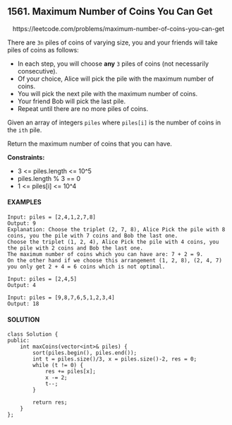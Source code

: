 ## 1561. Maximum Number of Coins You Can Get

<p align="center">
    https://leetcode.com/problems/maximum-number-of-coins-you-can-get
</P>

There are `3n` piles of coins of varying size, you and your friends will take piles of coins as follows:
- In each step, you will choose **any** `3` piles of coins (not necessarily consecutive).
- Of your choice, Alice will pick the pile with the maximum number of coins.
- You will pick the next pile with the maximum number of coins.
- Your friend Bob will pick the last pile.
- Repeat until there are no more piles of coins.

Given an array of integers `piles` where `piles[i]` is the number of coins in the `ith` pile.

Return the maximum number of coins that you can have.

**Constraints:**
- 3 <= piles.length <= 10^5
- piles.length % 3 == 0
- 1 <= piles[i] <= 10^4


<h4>EXAMPLES</h4>

```
Input: piles = [2,4,1,2,7,8]
Output: 9
Explanation: Choose the triplet (2, 7, 8), Alice Pick the pile with 8 coins, you the pile with 7 coins and Bob the last one.
Choose the triplet (1, 2, 4), Alice Pick the pile with 4 coins, you the pile with 2 coins and Bob the last one.
The maximum number of coins which you can have are: 7 + 2 = 9.
On the other hand if we choose this arrangement (1, 2, 8), (2, 4, 7) you only get 2 + 4 = 6 coins which is not optimal.
```

```
Input: piles = [2,4,5]
Output: 4
```

```
Input: piles = [9,8,7,6,5,1,2,3,4]
Output: 18
```

<h4>SOLUTION</h4>

```
class Solution {
public:
    int maxCoins(vector<int>& piles) {
        sort(piles.begin(), piles.end());
        int t = piles.size()/3, x = piles.size()-2, res = 0;
        while (t != 0) {
            res += piles[x];
            x -= 2;
            t--;
        }
        
        return res;
    }
};
```
